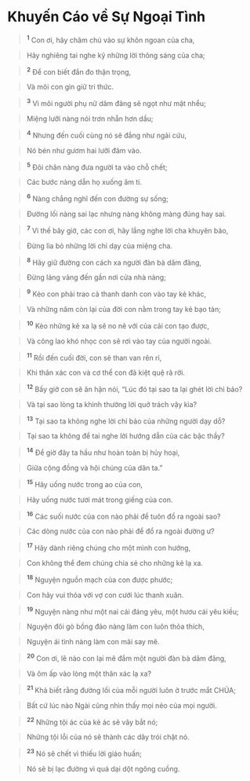 

# Khuyến Cáo về Sự Ngoại Tình

> <sup><b>1</b></sup> Con ơi, hãy chăm chú vào sự khôn ngoan của cha,
>


> Hãy nghiêng tai nghe kỹ những lời thông sáng của cha;
>


> <sup><b>2</b></sup> Để con biết đắn đo thận trọng,
>


> Và môi con gìn giữ tri thức.
>


> <sup><b>3</b></sup> Vì môi người phụ nữ dâm đãng sẽ ngọt như mật nhểu;
>


> Miệng lưỡi nàng nói trơn nhẵn hơn dầu;
>


> <sup><b>4</b></sup> Nhưng đến cuối cùng nó sẽ đắng như ngải cứu,
>


> Nó bén như gươm hai lưỡi đâm vào.
>


> <sup><b>5</b></sup> Đôi chân nàng đưa người ta vào chỗ chết;
>


> Các bước nàng dẫn họ xuống âm ti.
>


> <sup><b>6</b></sup> Nàng chẳng nghĩ đến con đường sự sống;
>


> Đường lối nàng sai lạc nhưng nàng không màng đúng hay sai.
>


> <sup><b>7</b></sup> Vì thế bây giờ, các con ơi, hãy lắng nghe lời cha khuyên bảo,
>


> Đừng lìa bỏ những lời chỉ dạy của miệng cha.
>


> <sup><b>8</b></sup> Hãy giữ đường con cách xa người đàn bà dâm đãng,
>


> Đừng lảng vảng đến gần nơi cửa nhà nàng;
>


> <sup><b>9</b></sup> Kẻo con phải trao cả thanh danh con vào tay kẻ khác,
>


> Và những năm còn lại của đời con nằm trong tay kẻ bạo tàn;
>


> <sup><b>10</b></sup> Kẻo những kẻ xa lạ sẽ no nê với của cải con tạo được,
>


> Và công lao khó nhọc con sẽ rơi vào tay của người ngoài.
>


> <sup><b>11</b></sup> Rồi đến cuối đời, con sẽ than van rên rỉ,
>


> Khi thân xác con và cơ thể con đã kiệt quệ rã rời.
>


> <sup><b>12</b></sup> Bấy giờ con sẽ ân hận nói, “Lúc đó tại sao ta lại ghét lời chỉ bảo?
>


> Và tại sao lòng ta khinh thường lời quở trách vậy kìa?
>


> <sup><b>13</b></sup> Tại sao ta không nghe lời chỉ bảo của những người dạy dỗ?
>


> Tại sao ta không để tai nghe lời hướng dẫn của các bậc thầy?
>


> <sup><b>14</b></sup> Để giờ đây ta hầu như hoàn toàn bị hủy hoại,
>


> Giữa cộng đồng và hội chúng của dân ta.”
>


> <sup><b>15</b></sup> Hãy uống nước trong ao của con,
>


> Hãy uống nước tươi mát trong giếng của con.
>


> <sup><b>16</b></sup> Các suối nước của con nào phải để tuôn đổ ra ngoài sao?
>


> Các dòng nước của con nào phải để đổ ra ngoài đường ư?
>


> <sup><b>17</b></sup> Hãy dành riêng chúng cho một mình con hưởng,
>


> Con không thể đem chúng chia sẻ cho những kẻ lạ xa.
>


> <sup><b>18</b></sup> Nguyện nguồn mạch của con được phước;
>


> Con hãy vui thỏa với vợ con cưới lúc thanh xuân.
>


> <sup><b>19</b></sup> Nguyện nàng như một nai cái đáng yêu, một hươu cái yêu kiều;
>


> Nguyện đôi gò bồng đảo nàng làm con luôn thỏa thích,
>


> Nguyện ái tình nàng làm con mãi say mê.
>


> <sup><b>20</b></sup> Con ơi, lẽ nào con lại mê đắm một người đàn bà dâm đãng,
>


> Và ôm ấp vào lòng một thân xác lạ xa?
>


> <sup><b>21</b></sup> Khá biết rằng đường lối của mỗi người luôn ở trước mắt CHÚA;
>


> Bất cứ lúc nào Ngài cũng nhìn thấy mọi nẻo của mọi người.
>


> <sup><b>22</b></sup> Những tội ác của kẻ ác sẽ vây bắt nó;
>


> Những tội lỗi của nó sẽ thành các dây trói chặt nó.
>


> <sup><b>23</b></sup> Nó sẽ chết vì thiếu lời giáo huấn;
>


> Nó sẽ bị lạc đường vì quá dại dột ngông cuồng.
>

